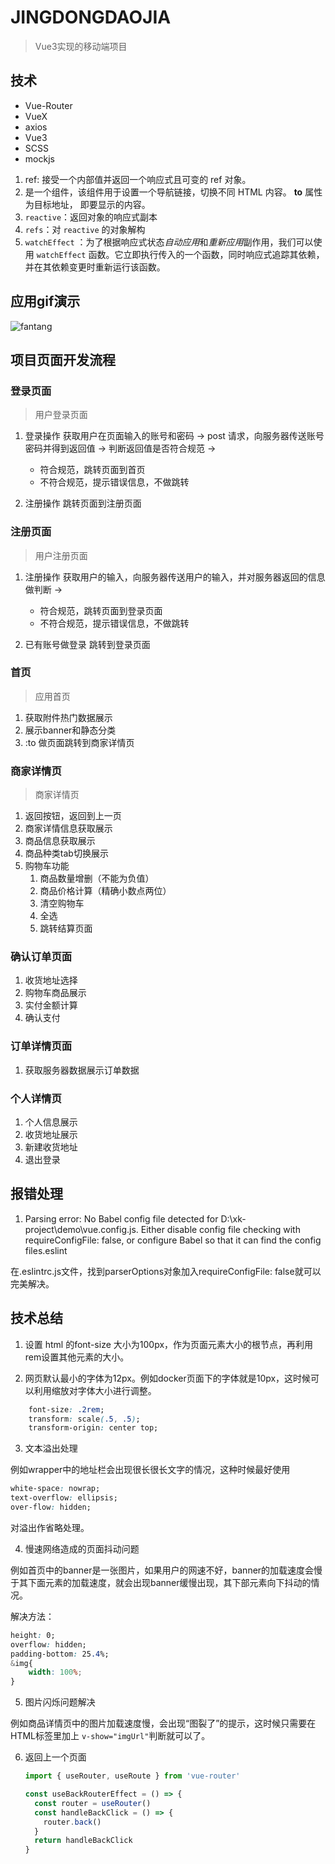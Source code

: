 # JINGDONGDAOJIA
>Vue3实现的移动端项目

## 技术
* Vue-Router
* VueX
* axios
* Vue3
* SCSS
* mockjs

1. ref: 接受一个内部值并返回一个响应式且可变的 ref 对象。
1. **<router-link>** 是一个组件，该组件用于设置一个导航链接，切换不同 HTML 内容。 **to** 属性为目标地址， 即要显示的内容。
1. `reactive`：返回对象的响应式副本
1. `refs`：对 `reactive` 的对象解构
1.  `watchEffect` ：为了根据响应式状态*自动应用*和*重新应用*副作用，我们可以使用 `watchEffect` 函数。它立即执行传入的一个函数，同时响应式追踪其依赖，并在其依赖变更时重新运行该函数。

## 应用gif演示

![fantang](https://user-images.githubusercontent.com/50287648/164221208-c9d78727-fd85-4f75-9f36-fb681492a313.gif)

## 项目页面开发流程

### 登录页面
>用户登录页面

1. 登录操作
   获取用户在页面输入的账号和密码 -> 
   post 请求，向服务器传送账号密码并得到返回值 ->
   判断返回值是否符合规范 ->
    * 符合规范，跳转页面到首页
    * 不符合规范，提示错误信息，不做跳转

2. 注册操作
   跳转页面到注册页面

### 注册页面
>用户注册页面

1. 注册操作
   获取用户的输入，向服务器传送用户的输入，并对服务器返回的信息做判断 ->
   * 符合规范，跳转页面到登录页面
   * 不符合规范，提示错误信息，不做跳转

2. 已有账号做登录
   跳转到登录页面

### 首页
>应用首页

1. 获取附件热门数据展示
2. 展示banner和静态分类
3. :to 做页面跳转到商家详情页

### 商家详情页
>商家详情页

1. 返回按钮，返回到上一页
2. 商家详情信息获取展示
3. 商品信息获取展示
4. 商品种类tab切换展示
5. 购物车功能
   1. 商品数量增删（不能为负值）
   2. 商品价格计算（精确小数点两位）
   3. 清空购物车
   4. 全选
   5. 跳转结算页面

### 确认订单页面

1. 收货地址选择
2. 购物车商品展示
3. 实付金额计算
4. 确认支付

### 订单详情页面

1. 获取服务器数据展示订单数据

### 个人详情页

1. 个人信息展示
2. 收货地址展示
3. 新建收货地址
4. 退出登录

## 报错处理
1. Parsing error: No Babel config file detected for D:\xk-project\demo\vue.config.js. Either disable config file checking with requireConfigFile: false, or configure Babel so that it can find the config files.eslint

在.eslintrc.js文件，找到parserOptions对象加入requireConfigFile: false就可以完美解决。

## 技术总结
1. 设置 html 的font-size 大小为100px，作为页面元素大小的根节点，再利用rem设置其他元素的大小。


2. 网页默认最小的字体为12px。例如docker页面下的字体就是10px，这时候可以利用缩放对字体大小进行调整。

```css
    font-size: .2rem;
    transform: scale(.5, .5);
    transform-origin: center top;
```

3. 文本溢出处理

例如wrapper中的地址栏会出现很长很长文字的情况，这种时候最好使用
```css
white-space: nowrap;
text-overflow: ellipsis;
over-flow: hidden;
```
对溢出作省略处理。

4. 慢速网络造成的页面抖动问题

例如首页中的banner是一张图片，如果用户的网速不好，banner的加载速度会慢于其下面元素的加载速度，就会出现banner缓慢出现，其下部元素向下抖动的情况。

解决方法：
```css
height: 0;
overflow: hidden;
padding-bottom: 25.4%;
&img{
    width: 100%;
}
```

5. 图片闪烁问题解决

例如商品详情页中的图片加载速度慢，会出现“图裂了”的提示，这时候只需要在HTML标签里加上
`v-show="imgUrl"`判断就可以了。

6. 返回上一个页面

   ```js
   import { useRouter, useRoute } from 'vue-router'
   
   const useBackRouterEffect = () => {
     const router = useRouter()
     const handleBackClick = () => {
       router.back()
     }
     return handleBackClick
   }
   ```

   